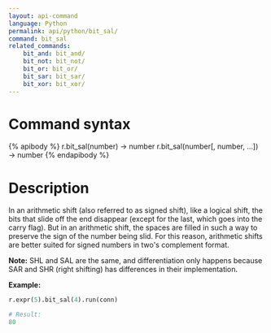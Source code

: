 ```yaml
---
layout: api-command
language: Python
permalink: api/python/bit_sal/
command: bit_sal
related_commands:
    bit_and: bit_and/
    bit_not: bit_not/
    bit_or: bit_or/
    bit_sar: bit_sar/
    bit_xor: bit_xor/
---
```


# Command syntax #

{% apibody %}
r.bit_sal(number) &rarr; number
r.bit_sal(number[, number, ...]) &rarr; number
{% endapibody %}

# Description #

In an arithmetic shift (also referred to as signed shift), like a logical shift, the bits that slide off the end disappear (except for the last, which goes into the carry flag). But in an arithmetic shift, the spaces are filled in such a way to preserve the sign of the number being slid. For this reason, arithmetic shifts are better suited for signed numbers in two's complement format.

__Note:__ SHL and SAL are the same, and differentiation only happens because SAR and SHR (right shifting) has differences in their implementation.

__Example:__

```py
r.expr(5).bit_sal(4).run(conn)

# Result:
80
```
